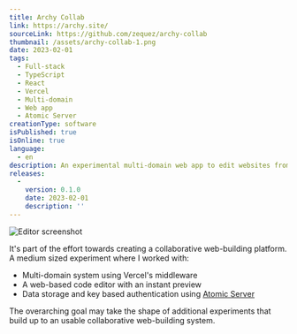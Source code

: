 ```yaml
---
title: Archy Collab
link: https://archy.site/
sourceLink: https://github.com/zequez/archy-collab
thumbnail: /assets/archy-collab-1.png
date: 2023-02-01
tags:
  - Full-stack
  - TypeScript
  - React
  - Vercel
  - Multi-domain
  - Web app
  - Atomic Server
creationType: software
isPublished: true
isOnline: true
language:
  - en
description: An experimental multi-domain web app to edit websites from the web itself
releases:
  -
    version: 0.1.0
    date: 2023-02-01
    description: ''
---
```


![Editor screenshot](/assets/archy-collab-1.png)

It's part of the effort towards creating a collaborative web-building platform. A medium sized experiment where I worked
with:
 - Multi-domain system using Vercel's middleware
 - A web-based code editor with an instant preview
 - Data storage and key based authentication using [Atomic Server](https://github.com/atomicdata-dev/atomic-server)

The overarching goal may take the shape of additional experiments that build up to an usable collaborative web-building system.